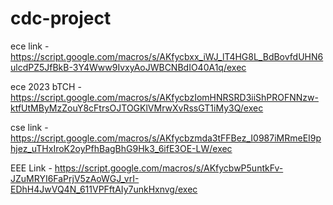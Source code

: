 # cdc-project

ece link - https://script.google.com/macros/s/AKfycbxx_iWJ_lT4HG8L_BdBovfdUHN6ulcdPZ5JfBkB-3Y4Www9IvxyAoJWBCNBdIO40A1q/exec


ece 2023 bTCH - https://script.google.com/macros/s/AKfycbzIomHNRSRD3iiShPROFNNzw-ktfUtMByMzZouY8cFtrsOJTOGKlVMrwXvRssGT1iMy3Q/exec


cse link - https://script.google.com/macros/s/AKfycbzmda3tFFBez_I0987iMRmeEI9phjez_uTHxIroK2oyPfhBagBhG9Hk3_6ifE3OE-LW/exec

EEE Link - https://script.google.com/macros/s/AKfycbwP5untkFv-JZuMRYI6FaPrjV5zAoWGJ_vrI-EDhH4JwVQ4N_611VPFftAIy7unkHxnvg/exec
